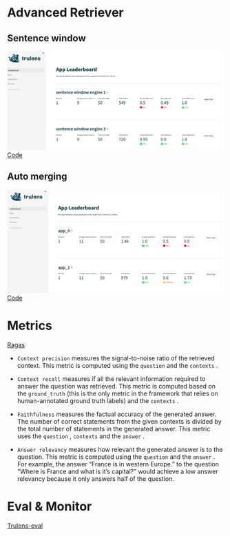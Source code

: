 # Advanced Retriever
## Sentence window
![Sentence window evaluations](./images/sentence_window_evaluations.png)
[Code](./sentence_window_retrieval.ipynb)

## Auto merging
![Auto merging evaluations](./images/automerging_evaluations.png)
[Code](./auto_merging_retrieval.ipynb)

# Metrics
[Ragas](https://docs.ragas.io/en/latest/concepts/metrics/index.html)

- `Context precision` measures the signal-to-noise ratio of the retrieved context.
This metric is computed using the `question` and the `contexts` .

- `Context recall` measures if all the relevant information required to answer the question was retrieved. This metric is computed based on the `ground_truth` (this is the only metric in the framework that relies on human-annotated ground
truth labels) and the `contexts` .

- `Faithfulness` measures the factual accuracy of the generated answer. The number of correct statements from the given contexts is divided by the total
number of statements in the generated answer. This metric uses the `question` , `contexts` and the `answer` .

- `Answer relevancy` measures how relevant the generated answer is to the question. This metric is computed using the `question` and the `answer` . For example, the answer “France is in western Europe.” to the question “Where is France and what is it’s capital?” would achieve a low answer relevancy because it only answers half of the question.

# Eval & Monitor
[Trulens-eval](https://www.trulens.org/trulens_eval/llama_index_quickstart/#initialize-feedback-functions)


